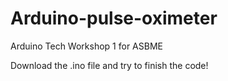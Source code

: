 # Arduino-pulse-oximeter
Arduino Tech Workshop 1 for ASBME

Download the .ino file and try to finish the code!
